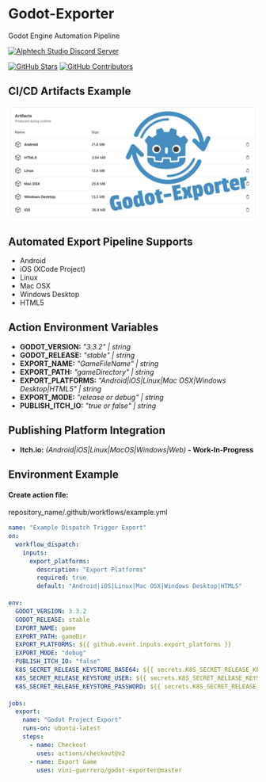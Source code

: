 # Godot-Exporter

Godot Engine Automation Pipeline

[![Alphtech Studio Discord Server](https://img.shields.io/discord/725053873152327681.svg?label=Discord&logo=Discord&colorB=7289da&style=for-the-badge)](https://discord.gg/4H3uF5v2)

[![GitHub Stars](https://img.shields.io/github/stars/vini-guerrero/godot-exporter.svg?style=social&label=Stars&maxAge=2592000)](https://github.com/vini-guerrero/godot-exporter)
[![GitHub Contributors](https://img.shields.io/github/contributors/vini-guerrero/godot-exporter.svg?style=social&label=Contributors&maxAge=2592000)](https://github.com/vini-guerrero/godot-exporter)

## CI/CD Artifacts Example

![CI/CD](/screenshots/Artifacts.png?raw=true "Artifacts")

## Automated Export Pipeline Supports

- Android
- iOS (XCode Project)
- Linux
- Mac OSX
- Windows Desktop
- HTML5

## Action Environment Variables

- **GODOT_VERSION:** _"3.3.2" | string_
- **GODOT_RELEASE:** _"stable" | string_
- **EXPORT_NAME:** _"GameFileName" | string_
- **EXPORT_PATH:** _"gameDirectory" | string_
- **EXPORT_PLATFORMS:** _"Android|iOS|Linux|Mac OSX|Windows Desktop|HTML5" | string_
- **EXPORT_MODE:** _"release or debug" | string_
- **PUBLISH_ITCH_IO:** _"true or false" | string_

## Publishing Platform Integration

- **Itch.io:** _(Android|iOS|Linux|MacOS|Windows|Web)_ **- Work-In-Progress**

## Environment Example

#### Create action file: 
repository_name/.github/workflows/example.yml

```yml
name: "Example Dispatch Trigger Export"
on:
  workflow_dispatch:
    inputs:
      export_platforms:
        description: "Export Platforms"
        required: true
        default: "Android|iOS|Linux|Mac OSX|Windows Desktop|HTML5"

env:
  GODOT_VERSION: 3.3.2
  GODOT_RELEASE: stable
  EXPORT_NAME: game
  EXPORT_PATH: gameDir
  EXPORT_PLATFORMS: ${{ github.event.inputs.export_platforms }}
  EXPORT_MODE: "debug"
  PUBLISH_ITCH_IO: "false"
  K8S_SECRET_RELEASE_KEYSTORE_BASE64: ${{ secrets.K8S_SECRET_RELEASE_KEYSTORE_BASE64 }}
  K8S_SECRET_RELEASE_KEYSTORE_USER: ${{ secrets.K8S_SECRET_RELEASE_KEYSTORE_USER }}
  K8S_SECRET_RELEASE_KEYSTORE_PASSWORD: ${{ secrets.K8S_SECRET_RELEASE_KEYSTORE_PASSWORD }}

jobs:
  export:
    name: "Godot Project Export"
    runs-on: ubuntu-latest
    steps:
      - name: Checkout
        uses: actions/checkout@v2
      - name: Export Game
        uses: vini-guerrero/godot-exporter@master
```

